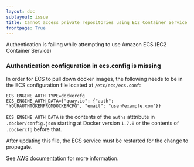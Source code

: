 ```yaml
---
layout: doc
sublayout: issue
title: Cannot access private repositories using EC2 Container Service
frontpage: True
---
```

Authentication is failing while attempting to use Amazon ECS (EC2 Container Service)

### Authentication configuration in ecs.config is missing

In order for ECS to pull down docker images, the following needs to be in the ECS configuration file located at `/etc/ecs/ecs.conf`:

```
ECS_ENGINE_AUTH_TYPE=dockercfg
ECS_ENGINE_AUTH_DATA={"quay.io": {"auth": "YOURAUTHTOKENFROMDOCKERCFG", "email": "user@example.com"}}
```

`ECS_ENGINE_AUTH_DATA` is the contents of the `auths` atttribute in `.docker/config.json` starting at Docker version `1.7.0` or the contents of `.dockercfg` before that.

After updating this file, the ECS service must be restarted for the change to propagate.

See [AWS documentation](https://docs.aws.amazon.com/AmazonECS/latest/developerguide/private-auth.html) for more information.
